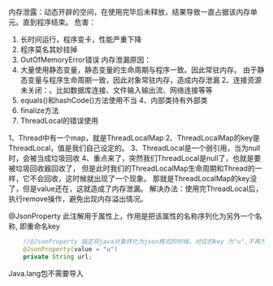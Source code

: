 内存泄露：动态开辟的空间，在使用完毕后未释放，结果导致一直占据该内存单元。直到程序结束。
危害：
1. 长时间运行，程序变卡，性能严重下降
2. 程序莫名其妙挂掉
3. OutOfMemoryError错误
内存泄漏原因：
1. 大量使用静态变量，静态变量的生命周期与程序一致。因此常驻内存。
	由于静态变量与程序生命周期一致，因此对象常驻内存，造成内存泄漏
	2、连接资源未关闭：。比如数据库连接、文件输入输出流、网络连接等等
3. equals()和hashCode()方法使用不当
4、内部类持有外部类
5. finalize方法
6. ThreadLocal的错误使用

1、Thread中有一个map，就是ThreadLocalMap
2、ThreadLocalMap的key是ThreadLocal，值是我们自己设定的。
3、ThreadLocal是一个弱引用，当为null时，会被当成垃圾回收
4、重点来了，突然我们ThreadLocal是null了，也就是要被垃圾回收器回收了，
	但是此时我们的ThreadLocalMap生命周期和Thread的一样，它不会回收，这时候就出现了一个现象。
	那就是ThreadLocalMap的key没了，但是value还在，这就造成了内存泄漏。
解决办法：使用完ThreadLocal后，执行remove操作，避免出现内存溢出情况。





@JsonProperty 此注解用于属性上，作用是把该属性的名称序列化为另外一个名称, 即重命名key

```java
    //@JsonProperty 指定将java对象转化为json格式的时候，对应的key 为"u",不再为url
    @JsonProperty(value = "u")
    private String url;
```



Java.lang包不需要导入
